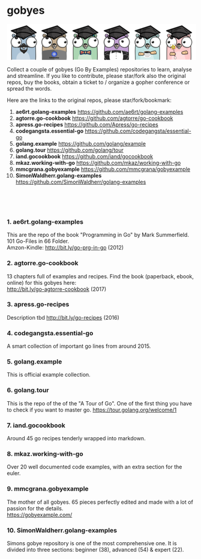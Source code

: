 # gobyes

![Alt text](.res/gobyes.png?raw=true "Gobye Gophers")

Collect a couple of gobyes (Go By Examples) repositories to learn, analyse and streamline. If you like to contribute, please star/fork also the original repos, buy the books, obtain a ticket to / organize a gopher conference or spread the words.

Here are the links to the original repos, please star/fork/bookmark:


1. **ae6rt.golang-examples**	https://github.com/ae6rt/golang-examples
2. **agtorre.go-cookbook**	https://github.com/agtorre/go-cookbook
3. **apress.go-recipes**	https://github.com/Apress/go-recipes
4. **codegangsta.essential-go**	https://github.com/codegangsta/essential-go
5. **golang.example**	https://github.com/golang/example
6. **golang.tour**	https://github.com/golang/tour
7. **iand.gocookbook**	https://github.com/iand/gocookbook
8. **mkaz.working-with-go**	https://github.com/mkaz/working-with-go
9. **mmcgrana.gobyexample**	https://github.com/mmcgrana/gobyexample
10. **SimonWaldherr.golang-examples**	https://github.com/SimonWaldherr/golang-examples

</br>  
</br>  
</br>  

### 1. ae6rt.golang-examples
This are the repo of the book "Programming in Go" by Mark Summerfield. 101 Go-Files in 66 Folder.  
Amzon-Kindle: http://bit.ly/go-prg-in-go (2012)

### 2. agtorre.go-cookbook
13 chapters full of examples and recipes. Find the book (paperback, ebook, online) for this gobyes here:  
http://bit.ly/go-agtorre-cookbook (2017)


### 3. apress.go-recipes
Description tbd
http://bit.ly/go-recipes (2016)

### 4. codegangsta.essential-go
A smart collection of important go lines from around 2015.

### 5. golang.example
This is official example collection. 

### 6. golang.tour
This is the repo of the of the "A Tour of Go". One of the first thing you have to check if you want to master go.   https://tour.golang.org/welcome/1

### 7. iand.gocookbook
Around 45 go recipes tenderly wrapped into markdown.

### 8. mkaz.working-with-go
Over 20 well documented code examples, with an extra section for the euler.

### 9. mmcgrana.gobyexample
The mother of all gobyes. 65 pieces perfectly edited and made with a lot of passion for the details.  
https://gobyexample.com/

### 10. SimonWaldherr.golang-examples
Simons gobye repository is one of the most comprehensive one. It is divided into three sections: beginner (38), advanced (54) & expert (22).
